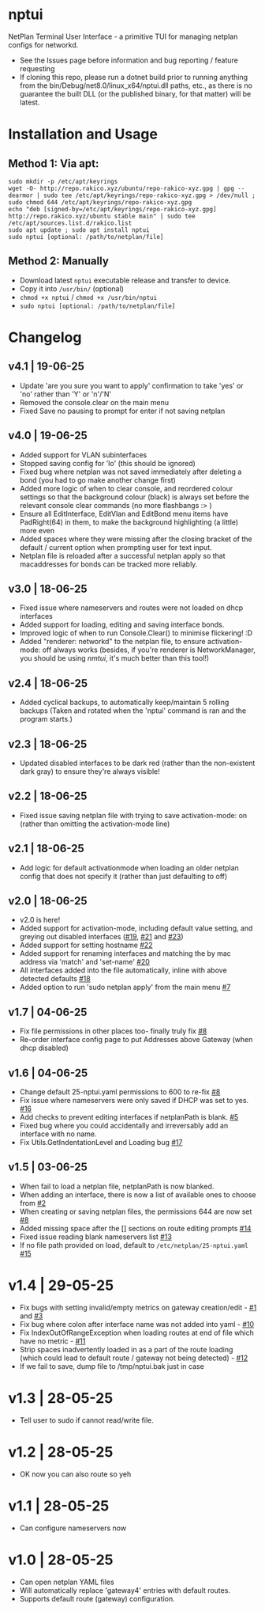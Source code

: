 # nptui
NetPlan Terminal User Interface - a primitive TUI for managing netplan configs for networkd.
- See the Issues page before information and bug reporting / feature requesting
- If cloning this repo, please run a dotnet build prior to running anything from the bin/Debug/net8.0/linux_x64/nptui.dll paths, etc., as there is no guarantee the built DLL (or the published binary, for that matter) will be latest.

# Installation and Usage
## Method 1: Via apt:
```
sudo mkdir -p /etc/apt/keyrings
wget -O- http://repo.rakico.xyz/ubuntu/repo-rakico-xyz.gpg | gpg --dearmor | sudo tee /etc/apt/keyrings/repo-rakico-xyz.gpg > /dev/null ; sudo chmod 644 /etc/apt/keyrings/repo-rakico-xyz.gpg
echo "deb [signed-by=/etc/apt/keyrings/repo-rakico-xyz.gpg] http://repo.rakico.xyz/ubuntu stable main" | sudo tee /etc/apt/sources.list.d/rakico.list
sudo apt update ; sudo apt install nptui
sudo nptui [optional: /path/to/netplan/file]
```

## Method 2: Manually
- Download latest `nptui` executable release and transfer to device.
- Copy it into `/usr/bin/` (optional)
- `chmod +x nptui` / `chmod +x /usr/bin/nptui`
- `sudo nptui [optional: /path/to/netplan/file]`

# Changelog
## v4.1 | 19-06-25
- Update 'are you sure you want to apply' confirmation to take 'yes' or 'no' rather than 'Y' or 'n'/'N'
- Removed the console.clear on the main menu
- Fixed Save no pausing to prompt for enter if not saving netplan

## v4.0 | 19-06-25
- Added support for VLAN subinterfaces
- Stopped saving config for 'lo' (this should be ignored)
- Fixed bug where netplan was not saved immediately after deleting a bond (you had to go make another change first)
- Added more logic of when to clear console, and reordered colour settings so that the background colour (black) is always set before the relevant console clear commands (no more flashbangs :> )
- Ensure all EditInterface, EditVlan and EditBond menu items have PadRight(64) in them, to make the background highlighting (a little) more even
- Added spaces where they were missing after the closing bracket of the default / current option when prompting user for text input.
- Netplan file is reloaded after a successful netplan apply so that macaddresses for bonds can be tracked more reliably.

## v3.0 | 18-06-25
- Fixed issue where nameservers and routes were not loaded on dhcp interfaces
- Added support for loading, editing and saving interface bonds.
- Improved logic of when to run Console.Clear() to minimise flickering! :D
- Added "renderer: networkd" to the netplan file, to ensure activation-mode: off always works (besides, if you're renderer is NetworkManager, you should be using _nmtui_, it's much better than this tool!)

## v2.4 | 18-06-25
- Added cyclical backups, to automatically keep/maintain 5 rolling backups (Taken and rotated when the 'nptui' command is ran and the program starts.)

## v2.3 | 18-06-25
- Updated disabled interfaces to be dark red (rather than the non-existent dark gray) to ensure they're always visible!

## v2.2 | 18-06-25
- Fixed issue saving netplan file with trying to save activation-mode: on (rather than omitting the activation-mode line)

## v2.1 | 18-06-25
- Add logic for default activationmode when loading an older netplan config that does not specify it (rather than just defaulting to off)

## v2.0 | 18-06-25
- v2.0 is here!
- Added support for activation-mode, including default value setting, and greying out disabled interfaces ([#19](https://github.com/Simmotipo/nptui/issues/19), [#21](https://github.com/Simmotipo/nptui/issues/21) and [#23](https://github.com/Simmotipo/nptui/issues/23))
- Added support for setting hostname [#22](https://github.com/Simmotipo/nptui/issues/22)
- Added support for renaming interfaces and matching the by mac address via 'match' and 'set-name' [#20](https://github.com/Simmotipo/nptui/issues/20)
- All interfaces added into the file automatically, inline with above detected defaults [#18](https://github.com/Simmotipo/nptui/issues/18)
- Added option to run 'sudo netplan apply' from the main menu [#7](https://github.com/Simmotipo/nptui/issues/7)

## v1.7 | 04-06-25
- Fix file permissions in other places too- finally truly fix [#8](https://github.com/Simmotipo/nptui/issues/8)
- Re-order interface config page to put Addresses above Gateway (when dhcp disabled)

## v1.6 | 04-06-25
- Change default 25-nptui.yaml permissions to 600 to re-fix [#8](https://github.com/Simmotipo/nptui/issues/8)
- Fix issue where nameservers were only saved if DHCP was set to yes. [#16](https://github.com/Simmotipo/nptui/issues/16)
- Add checks to prevent editing interfaces if netplanPath is blank. [#5](https://github.com/Simmotipo/nptui/issues/5)
- Fixed bug where you could accidentally and irreversably add an interface with no name.
- Fix Utils.GetIndentationLevel and Loading bug [#17](https://github.com/Simmotipo/nptui/issues/17)

## v1.5 | 03-06-25
- When fail to load a netplan file, netplanPath is now blanked.
- When adding an interface, there is now a list of available ones to choose from [#2](https://github.com/Simmotipo/nptui/issues/2)
- When creating or saving netplan files, the permissions 644 are now set [#8](https://github.com/Simmotipo/nptui/issues/8)
- Added missing space after the [] sections on route editing prompts [#14](https://github.com/Simmotipo/nptui/issues/14)
- Fixed issue reading blank nameservers list [#13](https://github.com/Simmotipo/nptui/issues/13)
- If no file path provided on load, default to `/etc/netplan/25-nptui.yaml` [#15](https://github.com/Simmotipo/nptui/issues/15)

# v1.4 | 29-05-25
- Fix bugs with setting invalid/empty metrics on gateway creation/edit - [#1](https://github.com/Simmotipo/nptui/issues/1) and [#3](https://github.com/Simmotipo/nptui/issues/3)
- Fix bug where colon after interface name was not added into yaml - [#10](https://github.com/Simmotipo/nptui/issues/10)
- Fix IndexOutOfRangeException when loading routes at end of file which have no metric - [#11](https://github.com/Simmotipo/nptui/issues/11)
- Strip spaces inadvertently loaded in as a part of the route loading (which could lead to default route / gateway not being detected) - [#12](https://github.com/Simmotipo/nptui/issues/12)
- If we fail to save, dump file to /tmp/nptui.bak just in case

# v1.3 | 28-05-25
- Tell user to sudo if cannot read/write file.

# v1.2 | 28-05-25
- OK now you can also route so yeh

# v1.1 | 28-05-25
- Can configure nameservers now

# v1.0 | 28-05-25
- Can open netplan YAML files
- Will automatically replace 'gateway4' entries with default routes.
- Supports default route (gateway) configuration.